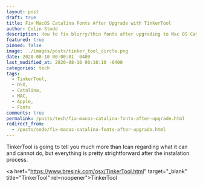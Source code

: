 ```yaml
---
layout: post
draft: true
title: Fix MacOS Catalina Fonts After Upgrade with TinkerTool
author: Colin Stodd
description: How to fix blurry/thin fonts after upgrading to Mac OS Catalina using an Open Source app known as TinkerTool.
featured: true
pinned: false
image: ../images/posts/tinker_tool_circle.png
date: 2020-08-10 00:00:01 -0400
last_modified_at: 2020-08-10 00:10:10 -0400
categories: tech
tags:
  - TinkerTool,
  - OSX,
  - Catalina,
  - MAC,
  - Apple,
  - Fonts
comments: true
permalink: /posts/tech/fix-macos-catalina-fonts-after-upgrade.html
redirect_from:
  - /posts/code/fix-macos-catalina-fonts-after-upgrade.html
---
```



TinkerTool is going to tell you much more than Ican regarding what it can and cannot do, but everything is pretty strightforward after the instalation process.

<a href="https://www.bresink.com/osx/TinkerTool.html" target="_blank" title="TinkerTool" rel=noopener">TinkerTool</a>